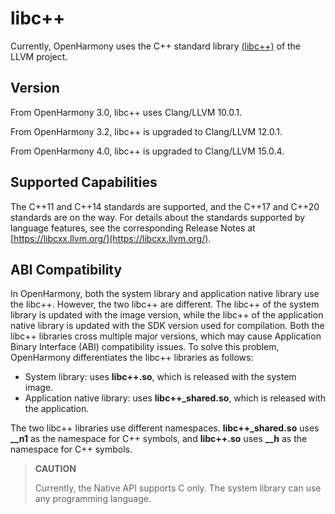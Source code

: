 
# libc++

Currently, OpenHarmony uses the C++ standard library [(libc++)](https://libcxx.llvm.org/) of the LLVM project.

## Version

From OpenHarmony 3.0, libc++ uses Clang/LLVM 10.0.1.

From OpenHarmony 3.2, libc++ is upgraded to Clang/LLVM 12.0.1.

From OpenHarmony 4.0, libc++ is upgraded to Clang/LLVM 15.0.4.

## Supported Capabilities

The C++11 and C++14 standards are supported, and the C++17 and C++20 standards are on the way. For details about the standards supported by language features, see the corresponding Release Notes at [https://libcxx.llvm.org/](https://libcxx.llvm.org/).

## ABI Compatibility
In OpenHarmony, both the system library and application native library use the libc++. However, the two libc++ are different. The libc++ of the system library is updated with the image version, while the libc++ of the application native library is updated with the SDK version used for compilation. Both the libc++ libraries cross multiple major versions, which may cause Application Binary Interface (ABI) compatibility issues. To solve this problem, OpenHarmony differentiates the libc++ libraries as follows:
  * System library: uses **libc++.so**, which is released with the system image.
  * Application native library: uses **libc++_shared.so**, which is released with the application.

The two libc++ libraries use different namespaces. **libc++_shared.so** uses **__n1** as the namespace for C++ symbols, and **libc++.so** uses **__h** as the namespace for C++ symbols.

> **CAUTION**
>
> Currently, the Native API supports C only. The system library can use any programming language.

<!--no_check-->